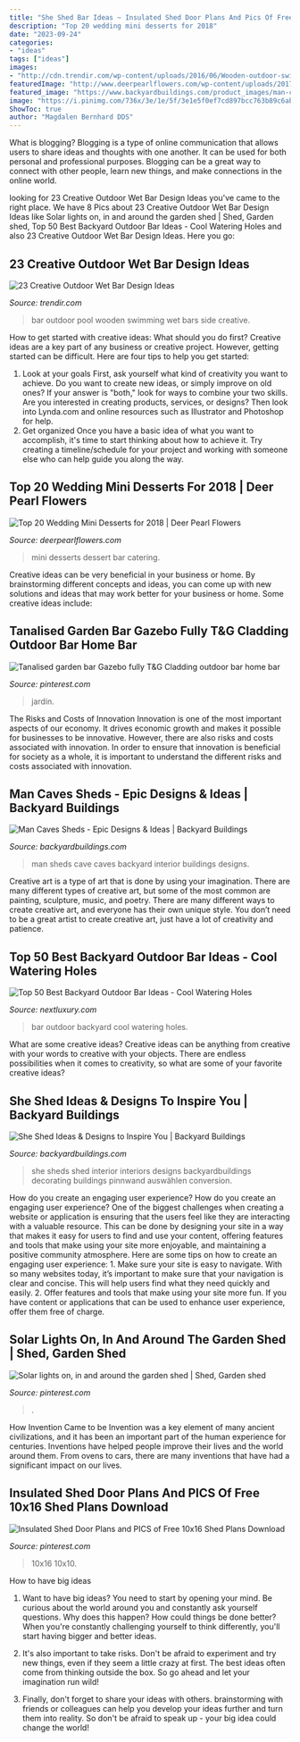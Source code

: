 ```yaml
---
title: "She Shed Bar Ideas ~ Insulated Shed Door Plans And Pics Of Free 10x16 Shed Plans Download"
description: "Top 20 wedding mini desserts for 2018"
date: "2023-09-24"
categories:
- "ideas"
tags: ["ideas"]
images:
- "http://cdn.trendir.com/wp-content/uploads/2016/06/Wooden-outdoor-swimming-pool-bar-900x1202.jpg"
featuredImage: "http://www.deerpearlflowers.com/wp-content/uploads/2017/07/mini-wedding-dessert-bar.jpg"
featured_image: "https://www.backyardbuildings.com/product_images/man-cave-interior-view-4.jpg"
image: "https://i.pinimg.com/736x/3e/1e/5f/3e1e5f0ef7cd897bcc763b89c6ab8114.jpg"
ShowToc: true
author: "Magdalen Bernhard DDS"
---
```



What is blogging?
Blogging is a type of online communication that allows users to share ideas and thoughts with one another. It can be used for both personal and professional purposes. Blogging can be a great way to connect with other people, learn new things, and make connections in the online world.

	

		
looking for 23 Creative Outdoor Wet Bar Design Ideas you've came to the right place. We have 8 Pics about 23 Creative Outdoor Wet Bar Design Ideas like Solar lights on, in and around the garden shed | Shed, Garden shed, Top 50 Best Backyard Outdoor Bar Ideas - Cool Watering Holes and also 23 Creative Outdoor Wet Bar Design Ideas. Here you go:
		
    
## 23 Creative Outdoor Wet Bar Design Ideas

<img loading=lazy src="http://cdn.trendir.com/wp-content/uploads/2016/06/Wooden-outdoor-swimming-pool-bar-900x1202.jpg" onerror="this.onerror=null;this.src='https://tse3.mm.bing.net/th?id=OIP.bxkV6hdNcbwcZ6HNZd0VeQHaJ5&amp;pid=15.1';" alt="23 Creative Outdoor Wet Bar Design Ideas">

_Source: trendir.com_

>bar outdoor pool wooden swimming wet bars side creative. 

	

How to get started with creative ideas: What should you do first?
Creative ideas are a key part of any business or creative project. However, getting started can be difficult. Here are four tips to help you get started:
1. Look at your goals 
First, ask yourself what kind of creativity you want to achieve. Do you want to create new ideas, or simply improve on old ones? If your answer is "both," look for ways to combine your two skills. Are you interested in creating products, services, or designs? Then look into Lynda.com and online resources such as Illustrator and Photoshop for help.
2. Get organized 
Once you have a basic idea of what you want to accomplish, it's time to start thinking about how to achieve it. Try creating a timeline/schedule for your project and working with someone else who can help guide you along the way.

    
## Top 20 Wedding Mini Desserts For 2018 | Deer Pearl Flowers

<img loading=lazy src="http://www.deerpearlflowers.com/wp-content/uploads/2017/07/mini-wedding-dessert-bar.jpg" onerror="this.onerror=null;this.src='https://tse1.mm.bing.net/th?id=OIP.HgmdD1msfBdACWqg_r6FpwHaLH&amp;pid=15.1';" alt="Top 20 Wedding Mini Desserts for 2018 | Deer Pearl Flowers">

_Source: deerpearlflowers.com_

>mini desserts dessert bar catering. 

	

Creative ideas can be very beneficial in your business or home. By brainstorming different concepts and ideas, you can come up with new solutions and ideas that may work better for your business or home. Some creative ideas include:

    
## Tanalised Garden Bar Gazebo Fully T&amp;G Cladding Outdoor Bar Home Bar

<img loading=lazy src="https://i.pinimg.com/736x/c0/23/39/c0233965864d263b70f583cf7a806107--home-bar-decor-bar-home.jpg" onerror="this.onerror=null;this.src='https://tse1.mm.bing.net/th?id=OIP.xuaSRUUisALJT68JhdCaaAAAAA&amp;pid=15.1';" alt="Tanalised garden bar Gazebo fully T&amp;G Cladding outdoor bar home bar">

_Source: pinterest.com_

>jardin. 

	

The Risks and Costs of Innovation
Innovation is one of the most important aspects of our economy. It drives economic growth and makes it possible for businesses to be innovative. However, there are also risks and costs associated with innovation. In order to ensure that innovation is beneficial for society as a whole, it is important to understand the different risks and costs associated with innovation.

    
## Man Caves Sheds - Epic Designs &amp; Ideas | Backyard Buildings

<img loading=lazy src="https://www.backyardbuildings.com/product_images/man-cave-interior-view-4.jpg" onerror="this.onerror=null;this.src='https://tse3.mm.bing.net/th?id=OIP.q4g767peEgNjbMlNB3Uk9AHaGl&amp;pid=15.1';" alt="Man Caves Sheds - Epic Designs &amp; Ideas | Backyard Buildings">

_Source: backyardbuildings.com_

>man sheds cave caves backyard interior buildings designs. 

	

Creative art is a type of art that is done by using your imagination. There are many different types of creative art, but some of the most common are painting, sculpture, music, and poetry. There are many different ways to create creative art, and everyone has their own unique style. You don’t need to be a great artist to create creative art, just have a lot of creativity and patience.

    
## Top 50 Best Backyard Outdoor Bar Ideas - Cool Watering Holes

<img loading=lazy src="http://nextluxury.com/wp-content/uploads/outdoor-bar-ideas-for-backyard.jpg" onerror="this.onerror=null;this.src='https://tse2.mm.bing.net/th?id=OIP.T7OXXXOZn1NodqeMY6XzcQAAAA&amp;pid=15.1';" alt="Top 50 Best Backyard Outdoor Bar Ideas - Cool Watering Holes">

_Source: nextluxury.com_

>bar outdoor backyard cool watering holes. 

	

What are some creative ideas?
Creative ideas can be anything from creative with your words to creative with your objects. There are endless possibilities when it comes to creativity, so what are some of your favorite creative ideas?

    
## She Shed Ideas &amp; Designs To Inspire You | Backyard Buildings

<img loading=lazy src="https://www.backyardbuildings.com/product_images/she-shed-concept-interior-1.jpg" onerror="this.onerror=null;this.src='https://tse2.mm.bing.net/th?id=OIP.bIe3NYquuq-wHrEvpG_B9QHaJ4&amp;pid=15.1';" alt="She Shed Ideas &amp; Designs to Inspire You | Backyard Buildings">

_Source: backyardbuildings.com_

>she sheds shed interior interiors designs backyardbuildings decorating buildings pinnwand auswählen conversion. 

	

How do you create an engaging user experience?
How do you create an engaging user experience? One of the biggest challenges when creating a website or application is ensuring that the users feel like they are interacting with a valuable resource. This can be done by designing your site in a way that makes it easy for users to find and use your content, offering features and tools that make using your site more enjoyable, and maintaining a positive community atmosphere. Here are some tips on how to create an engaging user experience: 1. Make sure your site is easy to navigate. With so many websites today, it’s important to make sure that your navigation is clear and concise. This will help users find what they need quickly and easily. 2. Offer features and tools that make using your site more fun. If you have content or applications that can be used to enhance user experience, offer them free of charge.

    
## Solar Lights On, In And Around The Garden Shed | Shed, Garden Shed

<img loading=lazy src="https://i.pinimg.com/736x/7e/be/14/7ebe14450ba3e92021393d1627e0f12a.jpg" onerror="this.onerror=null;this.src='https://tse2.mm.bing.net/th?id=OIP.2ESLCcWAmvXmPo9ld794cwHaJ3&amp;pid=15.1';" alt="Solar lights on, in and around the garden shed | Shed, Garden shed">

_Source: pinterest.com_

>. 

	

How Invention Came to be
Invention was a key element of many ancient civilizations, and it has been an important part of the human experience for centuries. Inventions have helped people improve their lives and the world around them. From ovens to cars, there are many inventions that have had a significant impact on our lives.

    
## Insulated Shed Door Plans And PICS Of Free 10x16 Shed Plans Download

<img loading=lazy src="https://i.pinimg.com/736x/3e/1e/5f/3e1e5f0ef7cd897bcc763b89c6ab8114.jpg" onerror="this.onerror=null;this.src='https://tse1.mm.bing.net/th?id=OIP.aDGcOL0hKG5bnfF9_9dhRwHaLD&amp;pid=15.1';" alt="Insulated Shed Door Plans and PICS of Free 10x16 Shed Plans Download">

_Source: pinterest.com_

>10x16 10x10. 

	

How to have big ideas
1. Want to have big ideas? You need to start by opening your mind. Be curious about the world around you and constantly ask yourself questions. Why does this happen? How could things be done better? When you're constantly challenging yourself to think differently, you'll start having bigger and better ideas.
2. It's also important to take risks. Don't be afraid to experiment and try new things, even if they seem a little crazy at first. The best ideas often come from thinking outside the box. So go ahead and let your imagination run wild!

3. Finally, don't forget to share your ideas with others. brainstorming with friends or colleagues can help you develop your ideas further and turn them into reality. So don't be afraid to speak up - your big idea could change the world!

